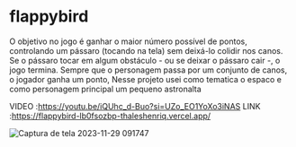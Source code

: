 # flappybird
O objetivo no jogo é ganhar o maior número possível de pontos, controlando um pássaro (tocando na tela) sem deixá-lo colidir nos canos. Se o pássaro tocar em algum obstáculo - ou se deixar o pássaro cair -, o jogo termina. Sempre que o personagem passa por um conjunto de canos, o jogador ganha um ponto, Nesse projeto usei como tematica o espaco e como personagem principal um pequeno astronalta

VIDEO :https://youtu.be/iQUhc_d-Buo?si=UZo_EO1YoXo3iNAS
LINK :https://flappybird-lb0fsozbp-thaleshenriq.vercel.app/


![Captura de tela 2023-11-29 091747](https://github.com/ThalesHenriq/Projetos_html_css_js/assets/125931825/3a08f3e7-ab6e-43fb-90b8-495519006c6b)
